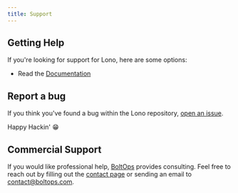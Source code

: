 ```yaml
---
title: Support
---
```


## Getting Help

If you're looking for support for Lono, here are some options:

* Read the [Documentation](https://lono.cloud)

## Report a bug

If you think you've found a bug within the Lono repository, [open an issue](https://github.com/boltops-tools/lono/issues/new/choose).

Happy Hackin' 😁

## Commercial Support

If you would like professional help, [BoltOps](https://www.boltops.com/) provides consulting. Feel free to reach out by filling out the [contact page](https://www.boltops.com/contact) or sending an email to contact@boltops.com.